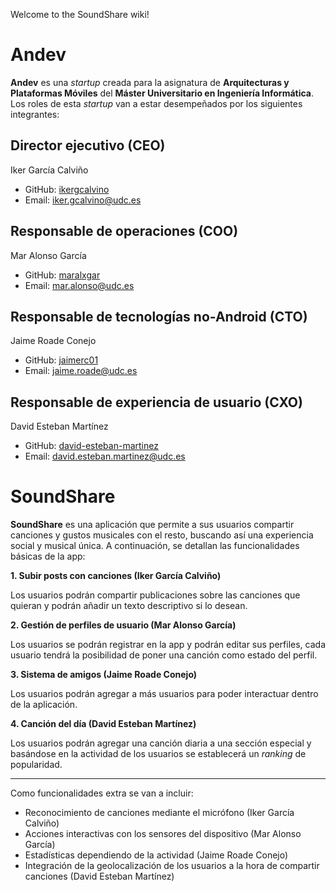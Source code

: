 Welcome to the SoundShare wiki!

# Andev

**Andev** es una _startup_ creada para la asignatura de **Arquitecturas y Plataformas Móviles** del **Máster Universitario en Ingeniería Informática**. Los roles de esta _startup_ van a estar desempeñados por los siguientes integrantes:

## Director ejecutivo (CEO)

Iker García Calviño
* GitHub: [ikergcalvino](https://github.com/ikergcalvino)
* Email: <iker.gcalvino@udc.es>

## Responsable de operaciones (COO)

Mar Alonso García
* GitHub: [maralxgar](https://github.com/maralxgar)
* Email: <mar.alonso@udc.es>

## Responsable de tecnologías no-Android (CTO)

Jaime Roade Conejo
* GitHub: [jaimerc01](https://github.com/jaimerc01)
* Email: <jaime.roade@udc.es>

## Responsable de experiencia de usuario (CXO)

David Esteban Martínez
* GitHub: [david-esteban-martinez](https://github.com/david-esteban-martinez)
* Email: <david.esteban.martinez@udc.es>

# SoundShare

**SoundShare** es una aplicación que permite a sus usuarios compartir canciones y gustos musicales con el resto, buscando así una experiencia social y musical única. A continuación, se detallan las funcionalidades básicas de la app:

**1. Subir posts con canciones (Iker García Calviño)**

Los usuarios podrán compartir publicaciones sobre las canciones que quieran y podrán añadir un texto descriptivo si lo desean.

**2. Gestión de perfiles de usuario (Mar Alonso García)**

Los usuarios se podrán registrar en la app y podrán editar sus perfiles, cada usuario tendrá la posibilidad de poner una canción como estado del perfil.

**3. Sistema de amigos (Jaime Roade Conejo)**

Los usuarios podrán agregar a más usuarios para poder interactuar dentro de la aplicación.

**4. Canción del día (David Esteban Martínez)**

Los usuarios podrán agregar una canción diaria a una sección especial y basándose en la actividad de los usuarios se establecerá un _ranking_ de popularidad.

***

Como funcionalidades extra se van a incluir:

* Reconocimiento de canciones mediante el micrófono (Iker García Calviño)
* Acciones interactivas con los sensores del dispositivo (Mar Alonso García)
* Estadísticas dependiendo de la actividad (Jaime Roade Conejo)
* Integración de la geolocalización de los usuarios a la hora de compartir canciones (David Esteban Martínez)